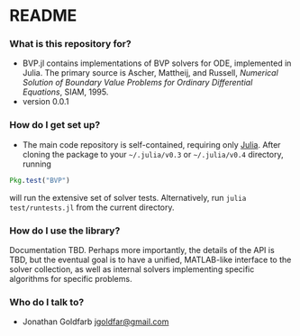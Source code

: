 # README #

### What is this repository for? ###

* BVP.jl contains implementations of BVP solvers for ODE, implemented in Julia. The primary source is Ascher, Mattheij, and Russell, *Numerical Solution of Boundary Value Problems for Ordinary Differential Equations*, SIAM, 1995.
* version 0.0.1

### How do I get set up? ###

* The main code repository is self-contained, requiring only [Julia](http://julialang.org). After cloning the package to your `~/.julia/v0.3` or `~/.julia/v0.4` directory, running
```julia
Pkg.test("BVP")
```
will run the extensive set of solver tests. Alternatively, run `julia test/runtests.jl` from the current directory.

### How do I use the library? ###

Documentation TBD. Perhaps more importantly, the details of the API is TBD, but the eventual goal is to have a unified, MATLAB-like interface to the solver collection, as well as internal solvers implementing specific algorithms for specific problems.

### Who do I talk to? ###

* Jonathan Goldfarb <jgoldfar@gmail.com>
